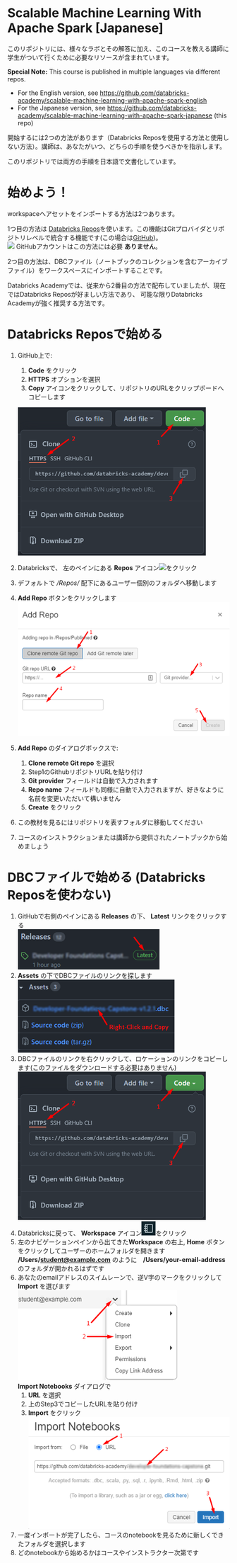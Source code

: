 # Scalable Machine Learning With Apache Spark [Japanese]

このリポジトリには、様々なラボとその解答に加え、このコースを教える講師に学生がついて行くために必要なリソースが含まれています。

**Special Note:** This course is published in multiple languages via different repos.
* For the English version, see https://github.com/databricks-academy/scalable-machine-learning-with-apache-spark-english
* For the Japanese version, see https://github.com/databricks-academy/scalable-machine-learning-with-apache-spark-japanese (this repo)

開始するには2つの方法があります（Databricks Reposを使用する方法と使用しない方法）。講師は、あなたがいつ、どちらの手順を使うべきかを指示します。

このリポジトリでは両方の手順を日本語で文書化しています。

# 始めよう！
workspaceへアセットをインポートする方法は2つあります。

1つ目の方法は <a href="https://docs.databricks.com/repos.html" target="_blank">Databricks Repos</a>を使います。この機能はGitプロバイダとリポジトリレベルで統合する機能です(この場合は<a href="https://github.com/" target="_blank">GitHub</a>)。<br/>
<img src="https://files.training.databricks.com/images/icon_note_32.png"> GitHubアカウントはこの方法には必要 **ありません**。

2つ目の方法は、DBCファイル（ノートブックのコレクションを含むアーカイブファイル）をワークスペースにインポートすることです。

Databricks Academyでは、従来から2番目の方法で配布していましたが、現在ではDatabricks Reposが好ましい方法であり、
可能な限りDatabricks Academyが強く推奨する方法です。


# Databricks Reposで始める
1. GitHub上で:
   1.  **Code** をクリック
   1.  **HTTPS** オプションを選択
   1.  **Copy** アイコンをクリックして、リポジトリのURLをクリップボードへコピーします<br/>
   
   ![](https://github.com/skotani-db/data-engineering-with-databricks/blob/753dc9d03532fc8cee87081310bef6824552d135/images/copy-url.png)

1. Databricksで、 左のペインにある **Repos** アイコン![](https://github.com/shotaroktn-db/data-engineering-with-databricks/blob/main/images/repos-icon.png)をクリック
1. デフォルトで */Repos/* 配下にあるユーザー個別のフォルダへ移動します
1.  **Add Repo** ボタンをクリックします<br/>
![](https://github.com/skotani-db/data-engineering-with-databricks/blob/753dc9d03532fc8cee87081310bef6824552d135/images/add-repo.png)
1. 
   **Add Repo** のダイアログボックスで:
   1.  **Clone remote Git repo** を選択
   1. Step1のGithubリポジトリURLを貼り付け
   1.  **Git provider** フィールドは自動で入力されます
   1.  **Repo name** フィールドも同様に自動で入力されますが、好きなように名前を変更いただいて構いません
   1.  **Create** をクリック
1. この教材を見るにはリポジトリを表すフォルダに移動してください
1. コースのインストラクションまたは講師から提供されたノートブックから始めましょう

# DBCファイルで始める (Databricks Reposを使わない)
1. GitHubで右側のペインにある **Releases** の下、 **Latest** リンクをクリックする<br/>
![](https://github.com/skotani-db/data-engineering-with-databricks/blob/753dc9d03532fc8cee87081310bef6824552d135/images/latest.png)
2.  **Assets** の下でDBCファイルのリンクを探します<br/>
![](https://github.com/skotani-db/data-engineering-with-databricks/blob/753dc9d03532fc8cee87081310bef6824552d135/images/dbc.png)
4. DBCファイルのリンクを右クリックして、ロケーションのリンクをコピーします(このファイルをダウンロードする必要はありません)<br/>
![](https://github.com/skotani-db/data-engineering-with-databricks/blob/753dc9d03532fc8cee87081310bef6824552d135/images/clone.png)
4. Databricksに戻って、 **Workspace** アイコン![](https://github.com/skotani-db/data-engineering-with-databricks/blob/753dc9d03532fc8cee87081310bef6824552d135/images/workspace.png)をクリック 
5. 左のナビゲーションペインから出てきた**Workspace** の右上,  **Home** ボタンをクリックしてユーザーのホームフォルダを開きます<br/> **/Users/student@example.com** のように　**/Users/your-email-address** のフォルダが開かれるはずです
6. あなたのemailアドレスのスイムレーンで、逆V字のマークをクリックして **Import** を選びます<br/>
![](https://github.com/skotani-db/data-engineering-with-databricks/blob/753dc9d03532fc8cee87081310bef6824552d135/images/import.png)<br/>
   **Import Notebooks** ダイアログで
   1.  **URL** を選択
   2. 上のStep3でコピーしたURLを貼り付け
   3.  **Import** をクリック<br/>
![](https://github.com/skotani-db/data-engineering-with-databricks/blob/753dc9d03532fc8cee87081310bef6824552d135/images/import-notebook.png)
8. 一度インポートが完了したら、コースのnotebookを見るために新しくできたフォルダを選択します
9. どのnotebookから始めるかはコースやインストラクター次第です


